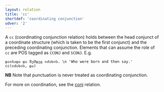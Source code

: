 ```yaml
---
layout: relation
title: 'cc'
shortdef: 'coordinating conjunction'
udver: '2'
---
```


A `cc` (coordinating conjunction relation) holds between the head conjunct of a coordinate structure (which is taken to be the first conjunct) and the preceding coordinating conjunction. Elements that can assume the role of <code>cc</code> are POS tagged as <code>CCONJ</code> and <code>SCONJ</code>. E.g. 

~~~ sdparse
დაიბადა და შემდეგ იძახის. \n 'Who were born and then say.'
cc(იძახის, და)
~~~

**NB** Note that punctuation is never treated as coordinating conjunction. 

For more on coordination, see the [conj](_ka/dep/conj) relation.
<!-- Interlanguage links updated Po 11. listopadu 2024, 20:10:32 CET -->

